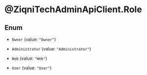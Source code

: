 # @ZiqniTechAdminApiClient.Role

## Enum


* `Owner` (value: `"Owner"`)

* `Administrator` (value: `"Administrator"`)

* `Web` (value: `"Web"`)

* `User` (value: `"User"`)


